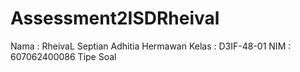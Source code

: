 # Assessment2ISDRheival
Nama : RheivaL Septian Adhitia Hermawan
Kelas : D3IF-48-01
NIM  : 607062400086
Tipe Soal
